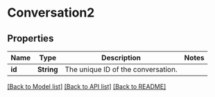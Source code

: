 # Conversation2

## Properties

Name | Type | Description | Notes
------------ | ------------- | ------------- | -------------
**id** | **String** | The unique ID of the conversation. | 

[[Back to Model list]](../README.md#documentation-for-models) [[Back to API list]](../README.md#documentation-for-api-endpoints) [[Back to README]](../README.md)


